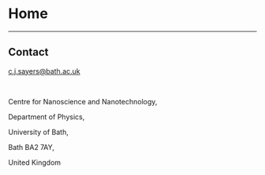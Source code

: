 <h1>Home</h1>


* * *

<h2>Contact</h2>

c.j.sayers@bath.ac.uk

<br>

Centre for Nanoscience and Nanotechnology, 

Department of Physics, 

University of Bath, 

Bath BA2 7AY, 

United Kingdom
